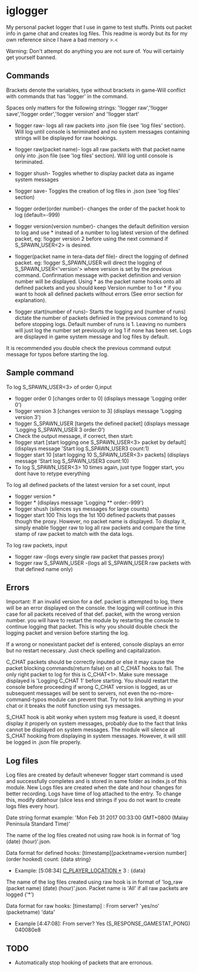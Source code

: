 # iglogger
My personal packet logger that I use in game to test stuffs. Prints out packet info in game chat and creates log files. This readme is wordy but its for my own reference since I have a bad memory >.<

Warning: Don't attempt do anything you are not sure of. You will certainly get yourself banned.
## Commands
Brackets denote the variables, type without brackets in game-Will conflict with commands that has 'logger' in the command.

Spaces only matters for the following strings: '!logger raw','!logger save','!logger order','!logger version' and '!logger start'

- !logger raw- logs all raw packets into .json file (see 'log files' section). Will log until console is teriminated and no system messages containing strings will be displayed for raw hookings.
- !logger raw(packet name)- logs all raw packets with that packet name only into .json file (see 'log files' section). Will log until console is teriminated.

- !logger shush- Toggles whether to display packet data as ingame system messages
- !logger save- Toggles the creation of log files in .json (see 'log files' section)

- !logger order(order number)- changes the order of the packet hook to log (default=-999)
- !logger version(version number)- changes the default definition version to log and use * instead of a number to log latest version of the defined packet, eg: !logger version 2 before using the next command if S_SPAWN_USER<2> is desired.
- !logger(packet name in tera-data def file)- direct the logging of defined packet. eg: !logger S_SPAWN_USER will direct the logging of S_SPAWN_USER<'version'> where version is set by the previous command. Confirmation message with packet definition and version number will be displayed. Using * as the packet name hooks onto all defined packets and you should keep Version number to 1 or * if you want to hook all defined packets without errors (See error section for explanation).
- !logger start(number of runs)- Starts the logging and (number of runs) dictate the number of packets definied in the previous command to log before stopping logs. Default number of runs is 1. Leaving no numbers will just log the number set previously or log 1 if none has been set. Logs are displayed in game system message and log files by default.

It is recommended you double check the previous command output message for typos before starting the log.
    
## Sample command 
To log S_SPAWN_USER<3> of order 0,input
- !logger order 0 [changes order to 0] (displays message 'Logging order 0')
- !logger version 3 [changes version to 3] (displays message 'Logging version 3')
- !logger S_SPAWN_USER [targets the defined packet] (displays message 'Logging S_SPAWN_USER 3 order:0')
- Check the output message, if correct, then start:
- !logger start [start logging one S_SPAWN_USER<3> packet by default] (displays message 'Start log S_SPAWN_USER3 count:1)
- !logger start 10 [start logging 10 S_SPAWN_USER<3> packets] (displays message 'Start log S_SPAWN_USER3 count:10)
- To log S_SPAWN_USER<3> 10 times again, just type !logger start, you dont have to retype everything

To log all defined packets of the latest version for a set count, input
- !logger version *
- !logger * (displays message 'Logging ** order:-999')
- !logger shush (silences sys messages for large counts)
- !logger start 100
This logs the 1st 100 defined packets that passes though the proxy. However, no packet name is displayed. To display it, simply enable !logger raw to log all raw packets and compare the time stamp of raw packet to match with the data logs.

To log raw packets, input
- !logger raw -(logs every single raw packet that passes proxy)
- !logger raw S_SPAWN_USER -(logs all S_SPAWN_USER raw packets with that defined name only)

## Errors
Important: If an invalid version for a def. packet is attempted to log, there will be an error displayed on the console. the logging will continue in this case for all packets received of that def. packet, with the wrong version number. you will have to restart the module by restarting the console to continue logging that packet. This is why you should double check the logging packet and version before starting the log.

If a wrong or nonexistant packet def is entered, console displays an error but no restart necessary. Just check spelling and capitalization.

C_CHAT packets should be correctly inputed or else it may cause the packet blocking commands(return false) on all C_CHAT hooks to fail. The only right packet to log for this is C_CHAT<1>. Make sure message displayed is 'Logging C_CHAT 1' before starting. You should restart the console before proceeding if wrong C_CHAT version is logged, as ur subsequent messages will be sent to servers, not even the no-more-command-typos module can prevent that. Try not to link anything in your chat or it breaks the notif function using sys messages.

S_CHAT hook is abit wonky when system msg feature is used, it doesnt display it properly on system messages, probably due to the fact that links cannot be displayed on system messages. The module will silence all S_CHAT hooking from displaying in system messages. However, it will still be logged in .json file properly.

## Log files
Log files are created by default whenever !logger start command is used and successfully completes and is stored in same folder as index.js of this module. New Logs files are created when the date and hour changes for better recording. Logs have time of log attached to the entry. To change this, modify datehour (slice less end strings if you do not want to create logs files every hour).

Date string format example: 'Mon Feb 31 2017 00:33:00 GMT+0800 (Malay Peninsula Standard Time)'

The name of the log files created not using raw hook is in format of 'log (date) (hour)'.json.

Data format for defined hooks: [timestamp][packetname+version number](order hooked) count: {data string}
- Example: [5:08:34] [C_PLAYER_LOCATION *](-999) 3 : {data}

The name of the log files created using raw hook is in format of 'log_raw (packet name) (date) (hour)'.json. Packet name is 'All' if all raw packets are logged ('*')

Data format for raw hooks: [timestamp] : From server? 'yes/no' (packetname) 'data' 
- Example [4:47:08]: From server? Yes (S_RESPONSE_GAMESTAT_PONG) 040080e8

## TODO
- Automatically stop hooking of packets that are erronous. 
